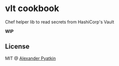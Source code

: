 # vlt cookbook
Chef helper lib to read secrets from HashiCorp's Vault

**WIP**

## License
MIT @ [Alexander Pyatkin](https://github.com/aspyatkin)
